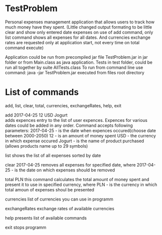 # TestProblem
Personal expenses management application that allows users to track how much money have they spent.
(Little changed output formating to be little clear and show only entered date expenses on use of add command, 
only list command shows all expenses for all dates.
And currencies exchange rates are requested only at application start, not every time on total command execute)

Application could be run from precompiled jar file TestProblem.jar in jar folder 
or from Main.class as java application. Tests in test folder, could be run all together by suite AllTests.class
To run from command line use command:
java -jar TestProblem.jar
executed from files root directory

# List of commands  
add, list, clear, total, currencies, exchangeRates, help, exit

add 2017-04-25 12 USD Jogurt  
adds expences entry to the list of user expences. Expences for various dates could be added in any order. Command accepts following parameters:
2017-04-25 - is the date when expences occured(choose date between 2000-2050)
12 - is an amount of money spent
USD - the currency in which expense occured
Jogurt - is the name of product purchased (allows products name up to 29 symbols)

list
shows the list of all expenses sorted by date

clear 2017-04-25
removes all expenses for specified date, where 
2017-04-25 - is the date on which expenses should be removed

total PLN
this command calculates the total amount of money spent and present it to use in specified currency, where
PLN - is the currency in which total amoun of expenses shoul be presented

currencies
list of currencies you can use in programm

exchangeRates
exchange rates of available currencies

help
presents list of available commands

exit
stops programm 
